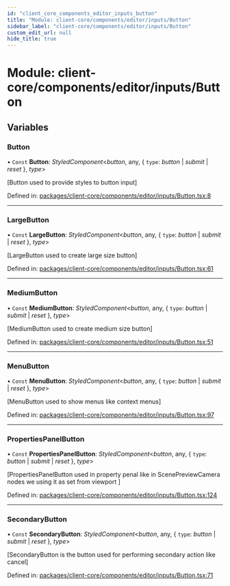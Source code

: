 ```yaml
---
id: "client_core_components_editor_inputs_button"
title: "Module: client-core/components/editor/inputs/Button"
sidebar_label: "client-core/components/editor/inputs/Button"
custom_edit_url: null
hide_title: true
---
```


# Module: client-core/components/editor/inputs/Button

## Variables

### Button

• `Const` **Button**: *StyledComponent*<*button*, any, { `type`: *button* \| *submit* \| *reset*  }, *type*\>

[Button used to provide styles to button input]

Defined in: [packages/client-core/components/editor/inputs/Button.tsx:8](https://github.com/xr3ngine/xr3ngine/blob/9d253dc38/packages/client-core/components/editor/inputs/Button.tsx#L8)

___

### LargeButton

• `Const` **LargeButton**: *StyledComponent*<*button*, any, { `type`: *button* \| *submit* \| *reset*  }, *type*\>

[LargeButton used to create large size button]

Defined in: [packages/client-core/components/editor/inputs/Button.tsx:61](https://github.com/xr3ngine/xr3ngine/blob/9d253dc38/packages/client-core/components/editor/inputs/Button.tsx#L61)

___

### MediumButton

• `Const` **MediumButton**: *StyledComponent*<*button*, any, { `type`: *button* \| *submit* \| *reset*  }, *type*\>

[MediumButton used to create medium size button]

Defined in: [packages/client-core/components/editor/inputs/Button.tsx:51](https://github.com/xr3ngine/xr3ngine/blob/9d253dc38/packages/client-core/components/editor/inputs/Button.tsx#L51)

___

### MenuButton

• `Const` **MenuButton**: *StyledComponent*<*button*, any, { `type`: *button* \| *submit* \| *reset*  }, *type*\>

[MenuButton used to show menus like context menus]

Defined in: [packages/client-core/components/editor/inputs/Button.tsx:97](https://github.com/xr3ngine/xr3ngine/blob/9d253dc38/packages/client-core/components/editor/inputs/Button.tsx#L97)

___

### PropertiesPanelButton

• `Const` **PropertiesPanelButton**: *StyledComponent*<*button*, any, { `type`: *button* \| *submit* \| *reset*  }, *type*\>

[PropertiesPanelButton used in property penal like in ScenePreviewCamera nodes we using it as set from viewport ]

Defined in: [packages/client-core/components/editor/inputs/Button.tsx:124](https://github.com/xr3ngine/xr3ngine/blob/9d253dc38/packages/client-core/components/editor/inputs/Button.tsx#L124)

___

### SecondaryButton

• `Const` **SecondaryButton**: *StyledComponent*<*button*, any, { `type`: *button* \| *submit* \| *reset*  }, *type*\>

[SecondaryButton is the button used for performing secondary action like cancel]

Defined in: [packages/client-core/components/editor/inputs/Button.tsx:71](https://github.com/xr3ngine/xr3ngine/blob/9d253dc38/packages/client-core/components/editor/inputs/Button.tsx#L71)
